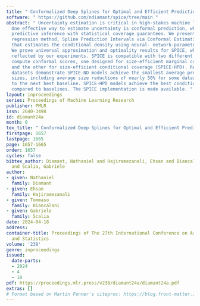 ```yaml
---
title: " Conformalized Deep Splines for Optimal and Efficient Prediction Sets "
software: " https://github.com/ndiamant/spice/tree/main "
abstract: " Uncertainty estimation is critical in high-stakes machine learning applications.
  One effective way to estimate uncertainty is conformal prediction, which can provide
  predictive inference with statistical coverage guarantees. We present a new conformal
  regression method, Spline Prediction Intervals via Conformal Estimation (SPICE),
  that estimates the conditional density using neural- network-parameterized splines.
  We prove universal approximation and optimality results for SPICE, which are empirically
  reflected by our experiments. SPICE is compatible with two different efficient-to-
  compute conformal scores, one designed for size-efficient marginal coverage (SPICE-ND)
  and the other for size-efficient conditional coverage (SPICE-HPD). Results on benchmark
  datasets demonstrate SPICE-ND models achieve the smallest average prediction set
  sizes, including average size reductions of nearly 50% for some datasets compared
  to the next best baseline. SPICE-HPD models achieve the best conditional coverage
  compared to baselines. The SPICE implementation is made available. "
layout: inproceedings
series: Proceedings of Machine Learning Research
publisher: PMLR
issn: 2640-3498
id: diamant24a
month: 0
tex_title: " Conformalized Deep Splines for Optimal and Efficient Prediction Sets "
firstpage: 1657
lastpage: 1665
page: 1657-1665
order: 1657
cycles: false
bibtex_author: Diamant, Nathaniel and Hajiramezanali, Ehsan and Biancalani, Tommaso
  and Scalia, Gabriele
author:
- given: Nathaniel
  family: Diamant
- given: Ehsan
  family: Hajiramezanali
- given: Tommaso
  family: Biancalani
- given: Gabriele
  family: Scalia
date: 2024-04-18
address:
container-title: Proceedings of The 27th International Conference on Artificial Intelligence
  and Statistics
volume: '238'
genre: inproceedings
issued:
  date-parts:
  - 2024
  - 4
  - 18
pdf: https://proceedings.mlr.press/v238/diamant24a/diamant24a.pdf
extras: []
# Format based on Martin Fenner's citeproc: https://blog.front-matter.io/posts/citeproc-yaml-for-bibliographies/
---
```

